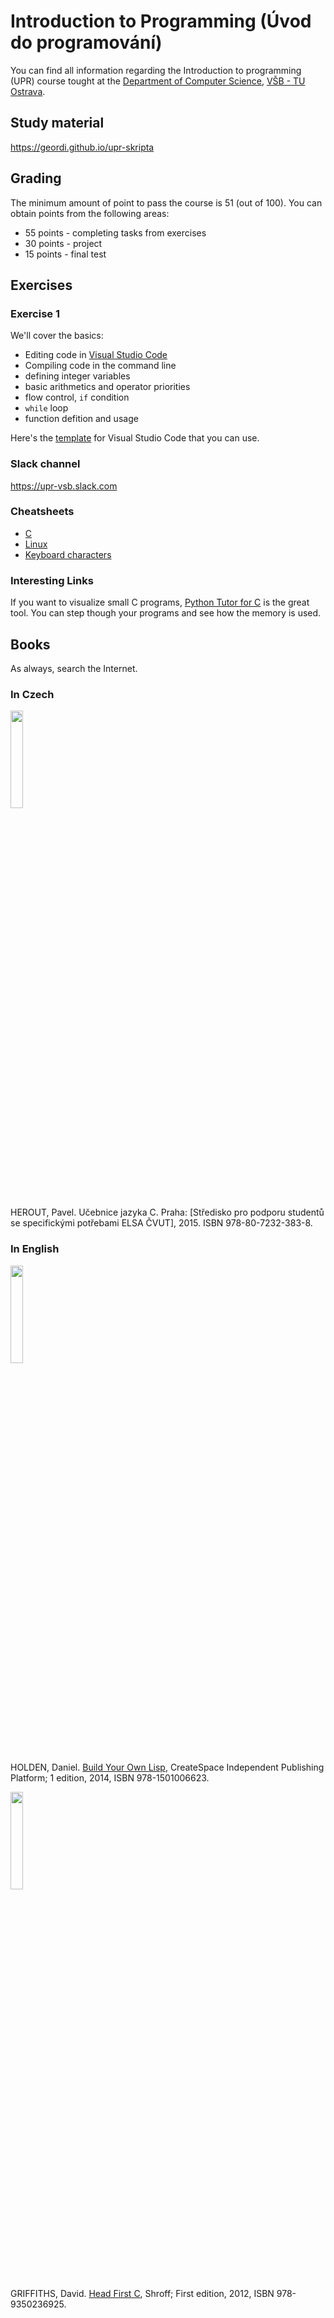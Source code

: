 # Introduction to Programming (Úvod do programování)

You can find all information regarding the Introduction to programming (UPR) course tought at the [Department of Computer Science](https://www.cs.vsb.cz), [VŠB - TU Ostrava](https://www.vsb.cz).

## Study material
https://geordi.github.io/upr-skripta


## Grading

The minimum amount of point to pass the course is 51 (out of 100). You can obtain points from the following areas:
- 55 points - completing tasks from exercises
- 30 points - project
- 15 points - final test


## Exercises


### Exercise 1

We'll cover the basics:
- Editing code in [Visual Studio Code](https://code.visualstudio.com/)
- Compiling code in the command line
- defining integer variables
- basic arithmetics and operator priorities
- flow control, `if` condition
- `while` loop
- function defition and usage

Here's the [template](https://github.com/geordi/upr-course/raw/master/assets/exercises/templates/exercise_01.zip) for Visual Studio Code that you can use.

### Slack channel
https://upr-vsb.slack.com


### Cheatsheets
- [C](./cheatsheets/c.pdf)
- [Linux](./cheatsheets/linux.pdf)
- [Keyboard characters](./cheatsheets/keyboard-cs.pdf)

### Interesting Links

If you want to visualize small C programs, [Python Tutor for C](http://pythontutor.com/c.html) is the great tool. You can step though your programs and see how the memory is used.


## Books

As always, search the Internet.


### In Czech

<img src="https://raw.githubusercontent.com/geordi/upr-course/master/assets/images/ucenice_jazyka_c.jpg" width="20%"/>

HEROUT, Pavel. Učebnice jazyka C. Praha: [Středisko pro podporu studentů se specifickými potřebami ELSA ČVUT], 2015. ISBN 978-80-7232-383-8.


### In English

<img src="https://raw.githubusercontent.com/geordi/upr-course/master/assets/images/book_cover_build_your_own_lisp.jpg" width="20%"/>

HOLDEN, Daniel. [Build Your Own Lisp](https://www.amazon.com/Build-Your-Lisp-Daniel-Holden/dp/1501006622), CreateSpace Independent Publishing Platform; 1 edition, 2014, ISBN 978-1501006623.

<img src="https://raw.githubusercontent.com/geordi/upr-course/master/assets/images/book_cover_head_first_c.jpg" width="20%"/>

GRIFFITHS, David. [Head First C](https://www.amazon.com/Head-First-C-Brain-Friendly-Guide/dp/1449399916), Shroff; First edition, 2012, ISBN 978-9350236925.
